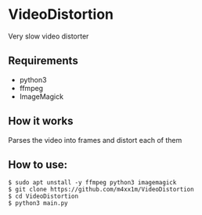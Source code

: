 # VideoDistortion
Very slow video distorter

## Requirements 
* python3
* ffmpeg
* ImageMagick

## How it works
Parses the video into frames and distort each of them

## How to use:
```
$ sudo apt unstall -y ffmpeg python3 imagemagick
$ git clone https://github.com/m4xx1m/VideoDistortion
$ cd VideoDistortion
$ python3 main.py
```
